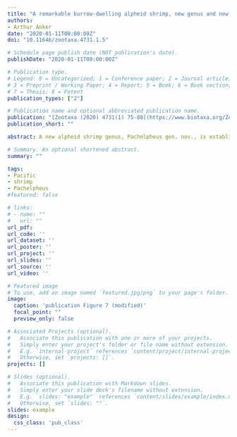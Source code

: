 ```yaml
---
title: "A remarkable burrow-dwelling alpheid shrimp, new genus and new species, from the tropical eastern Pacific (Malacostraca: Decapoda: Caridea)"
authors:
- Arthur Anker
date: "2020-01-11T00:00:00Z"
doi: "10.11646/zootaxa.4731.1.5"

# Schedule page publish date (NOT publication's date).
publishDate: "2020-01-11T00:00:00Z"

# Publication type.
# Legend: 0 = Uncategorized; 1 = Conference paper; 2 = Journal article;
# 3 = Preprint / Working Paper; 4 = Report; 5 = Book; 6 = Book section;
# 7 = Thesis; 8 = Patent
publication_types: ["2"]

# Publication name and optional abbreviated publication name.
publication: "[Zootaxa (2020) 4731(1) 75-88](https://www.biotaxa.org/Zootaxa/article/view/zootaxa.4731.1.5)"
publication_short: ""

abstract: A new alpheid shrimp genus, Pachelpheus gen. nov., is established to accommodate Pachelpheus pachyacanthus sp. nov., described based on two specimens from the Las Perlas Archipelago, Pacific coast of Panama. Pachelpheus pachyacanthus sp. nov. appears to be an obligate symbiont dwelling in burrows of yet unknown infaunal hosts, on shallow near-shore subtidal sand flats. The main morphological characters of Pachelpheus gen. nov. are (**1**) frontal margin of carapace with broadly rounded rostral projection, without orbital teeth; (**2**) sixth pleonite with articulated plate; (**3**) telson with two pairs of cuspidate setae dorsally, without anal tubercles; (**4**) eyes concealed in dorsal view, partly visible in lateral view; (**5**) chelipeds equal in size, symmetrical in shape, moderately enlarged, stout, carried extended; (**6**) cheliped carpus without rows of setae mesially; (**7**) cheliped fingers without snapping mechanism, each finger armed with one stout tooth; (**8**) second pereiopod carpus with five sub-articles; (**9**) third, fourth and fifth pereiopods with ischia armed with single robust cuspidate seta, meri armed with one to several unusually robust cuspidate setae; (**10**) second pleopod with appendix masculina in males only; (**11**) uropodal exopod and endopod with rows of slender spiniform setae on their distal margins; (**12**) uropodal diaeresis unusually thickened laterally, with two very stout spiniform setae; and (**13**) lateral lobe of the uropodal protopod rounded. The new genus appears to be morphologically most similar to *Jengalpheops* (Anker & Dworschak, 2007) and *Leslibetaeus* (Anker, Poddoubtchenko & Wehrtmann, 2006).

# Summary. An optional shortened abstract.
summary: ""

tags:
- Pacific
- shrimp
- Pachelpheus
#featured: false

# links:
# - name: ""
#   url: ""
url_pdf:
url_code: ''
url_dataset: ''
url_poster: ''
url_project: ''
url_slides: ''
url_source: ''
url_video: ''

# Featured image
# To use, add an image named `featured.jpg/png` to your page's folder.
image:
  caption: 'publication Figure 7 (modified)'
  focal_point: ""
  preview_only: false

# Associated Projects (optional).
#   Associate this publication with one or more of your projects.
#   Simply enter your project's folder or file name without extension.
#   E.g. `internal-project` references `content/project/internal-project/index.md`.
#   Otherwise, set `projects: []`.
projects: []

# Slides (optional).
#   Associate this publication with Markdown slides.
#   Simply enter your slide deck's filename without extension.
#   E.g. `slides: "example"` references `content/slides/example/index.md`.
#   Otherwise, set `slides: ""`.
slides: example
design:
  css_class: 'pub_class'
---
```



<script type='text/javascript' src='https://d1bxh8uas1mnw7.cloudfront.net/assets/embed.js'></script>

<span data-badge-type="medium-donut" data-doi="10.11646/zootaxa.4731.1.5" data-condensed="true" data-hide-no-mentions="true" class="altmetric-embed"></span> 
<span class="__dimensions_badge_embed__" data-doi="10.11646/zootaxa.4731.1.5" data-hide-zero-citations="true" data-legend="hover-right"></span><script async src="https://badge.dimensions.ai/badge.js" charset="utf-8"></script>
